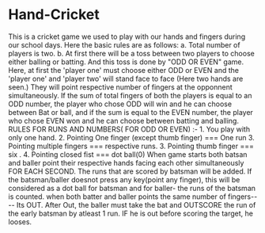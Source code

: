 ﻿# Hand-Cricket
This is a cricket game we used to play with our hands and fingers during our school days. Here the basic rules are as follows:
a. Total number of players is two.
b. At first there will be a toss between two players to choose either balling or batting. And this toss is done by "ODD OR EVEN" game. Here, at first the 'player one' must choose either ODD or EVEN and the 'player one' and 'player two' will stand face to face (Here two hands are seen.) They will point respective number of fingers at the opponnent simultaneously. If the sum of total fingers of both the players is equal to an ODD number, the player who chose ODD will win and he can choose between Bat or ball, and if the sum is equal to the EVEN number, the player who chose EVEN won and he can choose between batting and balling.
RULES FOR RUNS AND NUMBERS( FOR ODD OR EVEN) :- 1. You play with only one hand. 2. Pointing One finger (except thumb finger) === One run 3. Pointing multiple fingers === respective runs. 3. Pointing thumb finger === six . 4. Pointing closed fist === dot ball(0)
When game starts both batsan and baller point their respective hands facing each other simultaneously FOR EACH SECOND.
The runs that are scored by batsman will be added.
If the batsman/baller doesnot press any key(point any finger), this will be considered as a dot ball for batsman and for baller- the runs of the batsman is counted. 
when both batter and baller points the same number of fingers---- Its OUT.
After Out, the baller must take the bat and OUTSCORE the run of the early batsman by atleast 1 run.
IF he is out before scoring the target, he looses.
